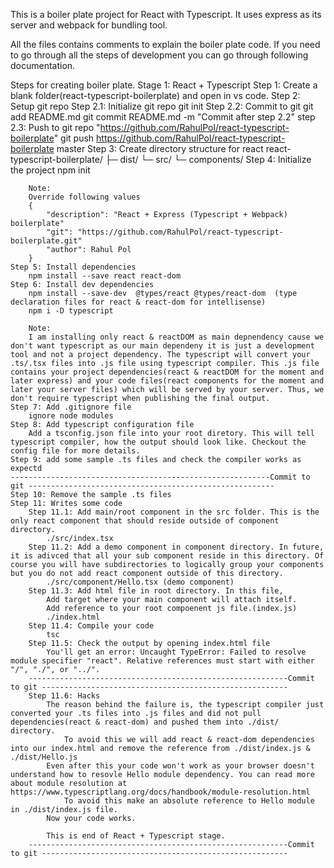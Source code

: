 This is a boiler plate project for React with Typescript. It uses express as its server and  webpack for bundling tool.

All the files contains comments to explain the boiler plate code. If you need to go through all the steps of development you can go through following documentation.

Steps for creating boiler plate.
Stage 1: React + Typescript
    Step 1: Create a blank folder(react-typescript-boilerplate) and open in vs code.
    Step 2: Setup git repo 
        Step 2.1: Initialize git repo
            git init
        Step 2.2: Commit to git 
            git add README.md 
            git commit README.md -m "Commit after step 2.2"
        step 2.3: Push to git repo "https://github.com/RahulPol/react-typescript-boilerplate"
            git push https://github.com/RahulPol/react-typescript-boilerplate master
    Step 3: Create directory structure for react
        react-typescript-boilerplate/
        ├─ dist/
        └─ src/
            └─ components/
    Step 4: Initialize the project
        npm init
        
        Note:
        Override following values 
        {
            "description": "React + Express (Typescript + Webpack) boilerplate"
            "git": "https://github.com/RahulPol/react-typescript-boilerplate.git"
            "author": Rahul Pol
        }
    Step 5: Install dependencies
        npm install --save react react-dom        
    Step 6: Install dev dependencies
        npm install --save-dev  @types/react @types/react-dom  (type declaration files for react & react-dom for intellisense)
        npm i -D typescript        
        
        Note:
        I am installing only react & reactDOM as main depnendency cause we don't want typescript as our main dependeny it is just a development tool and not a project dependency. The typescript will convert your .ts/.tsx files into .js file using typescript compiler. This .js file contains your project dependencies(react & reactDOM for the moment and later express) and your code files(react components for the moment and later your server files) which will be served by your server. Thus, we don't require typescript when publishing the final output.
    Step 7: Add .gitignore file 
        ignore node modules 
    Step 8: Add typescript configuration file
        Add a tsconfig.json file into your root diretory. This will tell typescript compiler, how the output should look like. Checkout the config file for more details.
    Step 9: add some sample .ts files and check the compiler works as expectd
    ----------------------------------------------------------Commit to git -------------------------------------------------------
    Step 10: Remove the sample .ts files 
    Step 11: Writes some code
        Step 11.1: Add main/root component in the src folder. This is the only react component that should reside outside of component directory.
            ./src/index.tsx
        Step 11.2: Add a demo component in component directory. In future, it is adivced that all your sub component reside in this directory. Of course you will have subdirectories to logically group your components but you do not add react component outside of this directory.
            ./src/component/Hello.tsx (demo component)
        Step 11.3: Add html file in root directory. In this file, 
            Add target where your main component will attach itself. 
            Add reference to your root compoenent js file.(index.js)
            ./index.html        
        Step 11.4: Compile your code 
            tsc
        Step 11.5: Check the output by opening index.html file
            You'll get an error: Uncaught TypeError: Failed to resolve module specifier "react". Relative references must start with either "/", "./", or "../".
        ----------------------------------------------------------Commit to git -------------------------------------------------------
        Step 11.6: Hacks 
            The reason behind the failure is, the typescript compiler just converted your .ts files into .js files and did not pull dependencies(react & react-dom) and pushed them into ./dist/ directory. 
                To avoid this we will add react & react-dom dependencies into our index.html and remove the reference from ./dist/index.js & ./dist/Hello.js
            Even after this your code won't work as your browser doesn't understand how to resovle Hello module dependency. You can read more about module resolution at https://www.typescriptlang.org/docs/handbook/module-resolution.html
                To avoid this make an absolute reference to Hello module in ./dist/index.js file.
            Now your code works. 

            This is end of React + Typescript stage.
        ----------------------------------------------------------Commit to git -------------------------------------------------------
    